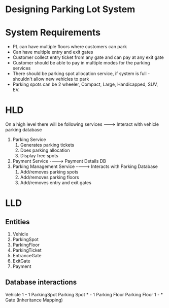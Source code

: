# Designing Parking Lot System

# System Requirements

- PL can have multiple floors where customers can park
- Can have multiple entry and exit gates 
- Customer collect entry ticket from any gate and can pay at any exit gate
- Customer should be able to pay in multiple modes for the parking services
- There should be parking spot allocation service, if system is full - shouldn't allow new vehicles to park
- Parking spots can be 2 wheeler, Compact, Large, Handicapped, SUV, EV.

# HLD

On a high level there will be following services ---> Interact with vehicle parking database
1. Parking Service
   1. Generates parking tickets
   2. Does parking allocation
   3. Display free spots
2. Payment Service ----> Payment Details DB
3. Parking Management Service ----> Interacts with Parking Database
   1. Add/removes parking spots
   2. Add/removes parking floors
   3. Add/removes entry and exit gates

# LLD

## Entities

1. Vehicle
2. ParkingSpot
3. ParkingFloor
4. ParkingTicket
5. EntranceGate
6. ExitGate
7. Payment

## Database interactions

Vehicle 1 - 1 ParkingSpot
Parking Spot * - 1 Parking Floor
Parking Floor 1 - * Gate (Inheritance Mapping)

